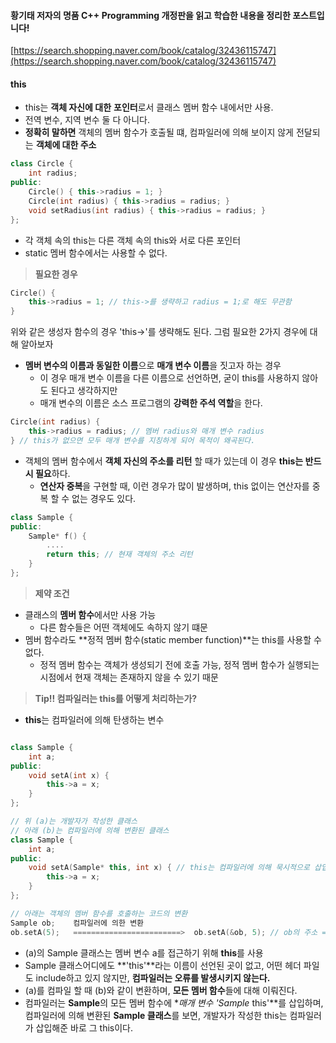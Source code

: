 #### **황기태 저자의 **명품 C++ Programming 개정판을 읽고 학습한 내용을 정리한 포스트입니다!****

[https://search.shopping.naver.com/book/catalog/32436115747](https://search.shopping.naver.com/book/catalog/32436115747)

#### **this**

- this는 **객체 자신에 대한** **포인터**로서 클래스 멤버 함수 내에서만 사용.
- 전역 변수, 지역 변수 둘 다 아니다.
- **정확히 말하면** 객체의 멤버 함수가 호출될 떄, 컴파일러에 의해 보이지 않게 전달되는 **객체에 대한 주소** 

```cpp
class Circle {
	int radius;
public:
	Circle() { this->radius = 1; }
	Circle(int radius) { this->radius = radius; }
	void setRadius(int radius) { this->radius = radius; }
};
```

- 각 객체 속의 this는 다른 객체 속의 this와 서로 다른 포인터
- static 멤버 함수에서는 사용할 수 없다.

> **필요한 경우**

```cpp
Circle() {
	this->radius = 1; // this->를 생략하고 radius = 1;로 해도 무관함
}
```

위와 같은 생성자 함수의 경우 'this->'를 생략해도 된다. 그럼 필요한 2가지 경우에 대해 알아보자

- **멤버 변수의 이름과 동일한 이름**으로 **매개 변수 이름**을 짓고자 하는 경우
    - 이 경우 매개 변수 이름을 다른 이름으로 선언하면, 굳이 this를 사용하지 않아도 된다고 생각하지만
    - 매개 변수의 이름은 소스 프로그램의 **강력한 주석 역할**을 한다.

```cpp
Circle(int radius) {
	this->radius = radius; // 멤버 radius와 매개 변수 radius
} // this가 없으면 모두 매개 변수를 지칭하게 되어 목적이 왜곡된다.
```

- 객체의 멤버 함수에서 **객체 자신의 주소를 리턴** 할 때가 있는데 이 경우 **this는 반드시 필요**하다.
    - **연산자 중복**을 구현할 때, 이런 경우가 많이 발생하며, this 없이는 연산자를 중복 할 수 없는 경우도 있다.

```cpp
class Sample {
public:
	Sample* f() {
    	....
        return this; // 현재 객체의 주소 리턴
    }
};
```

> **제약 조건**

- 클래스의 **멤버 함수**에서만 사용 가능
    - 다른 함수들은 어떤 객체에도 속하지 않기 떄문
- 멤버 함수라도 **정적 멤버 함수(static member function)**는 this를 사용할 수 없다.
    - 정적 멤버 함수는 객체가 생성되기 전에 호출 가능, 정적 멤버 함수가 실행되는 시점에서 현재 객체는 존재하지 않을 수 있기 때문

> **Tip!! 컴파일러는 this를 어떻게 처리하는가?**

- **this**는 컴파일러에 의해 탄생하는 변수

```cpp

class Sample {
	int a;
public:
	void setA(int x) {
		this->a = x;
	}
};

// 위 (a)는 개발자가 작성한 클래스
// 아래 (b)는 컴파일러에 의해 변환된 클래스
class Sample {
	int a;
public:
	void setA(Sample* this, int x) { // this는 컴파일러에 의해 묵시적으로 삽입된 매개 변수
		this->a = x;
	}
};

// 아래는 객체의 멤버 함수를 호출하는 코드의 변환
Sample ob;    컴파일러에 의한 변환
ob.setA(5);   ========================>  ob.setA(&ob, 5); // ob의 주소 = &ob가 this 매개 변수에 전달됨
```

- (a)의 Sample 클래스는 멤버 변수 a를 접근하기 위해 **this**를 사용
- Sample 클래스어디에도 **'this'**라는 이름이 선언된 곳이 없고, 어떤 헤더 파일도 include하고 있지 않지만, **컴파일러는 오류를 발생시키지 않는다.**
- (a)를 컴파일 할 때 (b)와 같이 변환하며, **모든 멤버 함수**들에 대해 이뤄진다.
- 컴파일러는 **Sample**의 모든 멤버 함수에 **매개 변수 'Sample* this'**를 삽입하며, 컴파일러에 의해 변환된 **Sample 클래스**를 보면, 개발자가 작성한 this는 컴파일러가 삽입해준 바로 그 this이다.